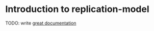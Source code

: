 # Introduction to replication-model

TODO: write [great documentation](http://jacobian.org/writing/what-to-write/)
